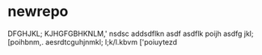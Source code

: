 # newrepo
DFGHJKL;
KJHGFGBHKNLM,'
nsdsc addsdflkn  asdf
asdflk
poijh
asdfg
        jkl;[poihbnm,.
aesrdtcguhjnmkl;
l;k/l.kbvm
['poiuytezd